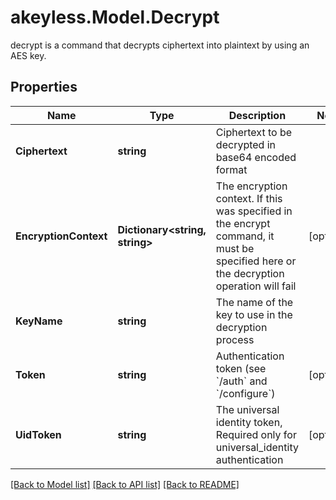 # akeyless.Model.Decrypt
decrypt is a command that decrypts ciphertext into plaintext by using an AES key.
## Properties

Name | Type | Description | Notes
------------ | ------------- | ------------- | -------------
**Ciphertext** | **string** | Ciphertext to be decrypted in base64 encoded format | 
**EncryptionContext** | **Dictionary&lt;string, string&gt;** | The encryption context. If this was specified in the encrypt command, it must be specified here or the decryption operation will fail | [optional] 
**KeyName** | **string** | The name of the key to use in the decryption process | 
**Token** | **string** | Authentication token (see &#x60;/auth&#x60; and &#x60;/configure&#x60;) | [optional] 
**UidToken** | **string** | The universal identity token, Required only for universal_identity authentication | [optional] 

[[Back to Model list]](../README.md#documentation-for-models) [[Back to API list]](../README.md#documentation-for-api-endpoints) [[Back to README]](../README.md)

